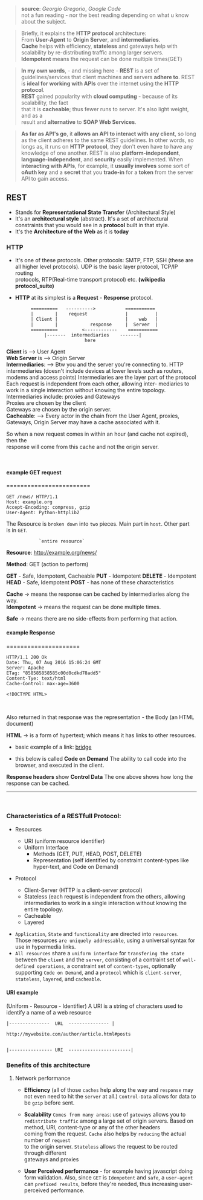 
> **source**: *Georgio Gregorio*, *Google Code*    
> not a fun reading - nor the best reading depending on what u know about the subject.

> Briefly, it explains the **HTTP protocol** architecture:     
> From **User-Agent** to **Origin Server**, and **intermediaries**.      
> **Cache** helps with efficiency, **stateless** and gateways help with
> scalability by re-distributing traffic among larger servers.    
> **Idempotent** means the request can be done multiple times(GET)


> __In my own words__, - and missing here - **REST** is a set of guidelines/services
> that client machines and servers **adhere to**. REST is **ideal for working with APIs** 
> over the internet using the **HTTP protocol**.   
> **REST** gained popularity with **cloud computing** - because of its scalability, the fact    
> that it is **cacheable**; thus fewer runs to server. It's also light weight, and as a    
> result and **alternative** to **SOAP Web Services**.

> **As far as API's go**, it **allows an API to interact with any client**, so 
> long as the client adheres to the same REST guidelines. In other words, so longs as,
> it runs on **HTTP protocol**, they don't even have to have any knowledge of one another.
> REST is also **platform-independent**, **language-independent**, and **security** easily
> implemented. When **interacting with APIs**, for example, it **usually involves** some 
> sort of **oAuth key** and a **secret** that you **trade-in** for a **token** from the
> server API to gain access.



## REST
* Stands for __Representational State Transfer__ (Architectural Style)    
* It's an __architectural style__ (abstract). It's a set of architectural           
  constraints that you would see in a __protocol__ built in that style.
* It's the __Architecture of the Web__ as it is __today__     

### HTTP
* It's one of these protocols. Other protocols: SMTP, FTP, SSH (these are   
  all higher level protocols). UDP is the basic layer protocol, TCP/IP routing   
  protocols, RTP(Real-time transport protocol) etc.  __(wikipedia protocol_suite)__    

* __HTTP__ at its simplest is a __Request__ - __Response__ protocol.

 ```       
          ==========   ---------->           ===========
          |        |	request              |          |
          | Client |						 |    web   |
          |		   |			response	 |  Server	|	
          ==========         <------------    ===========
          	   |-------  intermediaries    -------|
          	   				  here
```


**Client** is       --> User Agent          
**Web Server** is   --> Origin Server         
**Intermediaries**: --> Btw you and the server you're connecting to.
		    HTTP intermediaries (doesn't include devices at lower levels
		    such as routers, modems and access points)
		    Intermediaries are the layer part of the protocol
		    Each request is independent from each other, allowing inter-
		    mediaries to work in a single interaction without knowing the 
		    entire topology.
		    Intermediaries include: proxies and Gateways      
		    Proxies are chosen by the client          
		    Gateways are chosen by the origin server.    
**Cacheable**:      --> Every actor in the chain from the User Agent, proxies,   
		    Gateways, Origin Server may have a cache associated with it.   

So when a new request comes in within an hour (and cache not expired), then the    
response will come from this cache and not the origin server.  


<br />


#### example GET request
========================


	GET /news/ HTTP/1.1
	Host: example.org
	Accept-Encoding: compress, gzip
	User-Agent: Python-httplib2
	

The Resource is `broken down` into `two` pieces. Main part in `host`. Other part      
is in `GET`.

                `entire resource`      
__Resource__: http://example.org/news/

__Method__: GET (action to perform)

__GET__    - Safe, Idempotent, Cacheable
__PUT__    - Idempotent
__DELETE__ - Idempotent
__HEAD__   - Safe, Idempotent
__POST__   - has none of these characteristics

__Cache__     -> means the response can be cached by intermediaries along the way.          
__Idempotent__ -> means the request can be done multiple times.  

__Safe__      -> means there are no side-effects from performing that action.            


#### example Response
=====================

	HTTP/1.1 200 Ok
	Date: Thu, 07 Aug 2016 15:06:24 GMT
	Server: Apache
	ETag: "858585858585c00d0cdkd78add5"
	Content-Tye: text/html
	Cache-Control: max-age=3600

	<!DOCTYPE HTML>
	
<br />	

Also returned in that response was the representation - the Body (an HTML document)     

__HTML__ ->  is a form of hypertext; which means it has links to other resources.

* basic example of a link: <a href="http://bridgetosomewhere.com">bridge</a>

* this below is called __Code on Demand__ 
  The ability to call code into the browser, and executed in the client.


	<script type="text/javascript" src="utility.js"></script>


__Response headers__ show __Control Data__
  The one above shows how long the response can be cached.


<hr />
<br />

### Characteristics of a RESTfull Protocol:

* Resources
	- URI (uniform resource identifier)
	- Uniform Interface
		- Methods (GET, PUT, HEAD, POST, DELETE)
		- Representation (self identified by constraint content-types like       
		  hyper-text, and Code on Demand)    

* Protocol
	- Client-Server (HTTP is a client-server protocol)
	- Stateless (each request is independent from the others, allowing
				 intermediaries to work in a single interaction without
				 knowing the entire topology.
	- Cacheable  
	- Layered


- `Application`, `State` and `functionality` are directed into `resources`.    
  Those resources `are uniquely addressable`, using a universal syntax for    
  use in hypermedia links.
- `All resources` share a `uniform interface` for `transfering the state`      
   between the `client` and the `server`, consisting of a contraint set 
   of `well-defined operations`, a constraint set of `content-types`, 
   optionally supporting `Code on Demand`, and a `protocol` which is 
   `client-server`, `stateless`, `layered`, and `cacheable`.


#### URI example
(Uniform - Resource - Identifier)
A URI is a string of characters used to identify a name of a web resource


	|---------------  URL  --------------- |

	http://mywebsite.com/author/article.html#posts


	|---------------- URI  -----------------------|





### Benefits of this architecture

1. Network performance
   - **Efficiency**  (all of those `caches` help along the way and `response` 
				      may not even need to hit the `server` at all.)
				     `Control-Data` allows for data to be `gzip` before sent.    
   
   - **Scalability** `Comes from many areas`: use of `gateways` allows you to 
				     `redistribute traffic` among a large set of origin servers.
				  	  Based on method, URI, content-type or any of the other headers    
				      coming from the request.
				  	 `Cache` also helps by `reducing` the actual number of `request`    
				  	  to the origin server.
				     `Stateless` allows the request to be routed through different    
				      gateways and proxies
   
   - **User Perceived performance** - for example having javascript doing form validation.
				      Also, since `GET` is `Idempotent` and `safe`, a `user-agent` 
				      can `prefixed results`, before they're needed, thus increasing 
				      user-perceived performance.      



















